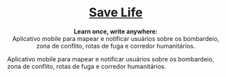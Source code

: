 <h1 align="center">
  <a href="https://reactnative.dev/">
    Save Life
  </a>
</h1>

<p align="center">
  <strong>Learn once, write anywhere:</strong><br>
  Aplicativo mobile para mapear e notificar usuários sobre os bombardeio, zona de conflito, rotas de fuga e corredor humanitários. 

</p>

Aplicativo mobile para mapear e notificar usuários sobre os bombardeio, zona de conflito, rotas de fuga e corredor humanitários. 

